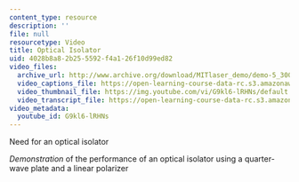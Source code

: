 ```yaml
---
content_type: resource
description: ''
file: null
resourcetype: Video
title: Optical Isolator
uid: 4028b8a8-2b25-5592-f4a1-26f10d99ed82
video_files:
  archive_url: http://www.archive.org/download/MITlaser_demo/demo-5_300k.mp4
  video_captions_file: https://open-learning-course-data-rc.s3.amazonaws.com/res-6-006-video-demonstrations-in-lasers-and-optics-spring-2008/9367ba92d7915e07a4467e0510b593d3_G9kl6-lRHNs.vtt
  video_thumbnail_file: https://img.youtube.com/vi/G9kl6-lRHNs/default.jpg
  video_transcript_file: https://open-learning-course-data-rc.s3.amazonaws.com/res-6-006-video-demonstrations-in-lasers-and-optics-spring-2008/60d37891ea968aac3b7289ecd0390eda_G9kl6-lRHNs.pdf
video_metadata:
  youtube_id: G9kl6-lRHNs
---
```


Need for an optical isolator

_Demonstration_ of the performance of an optical isolator using a quarter-wave plate and a linear polarizer